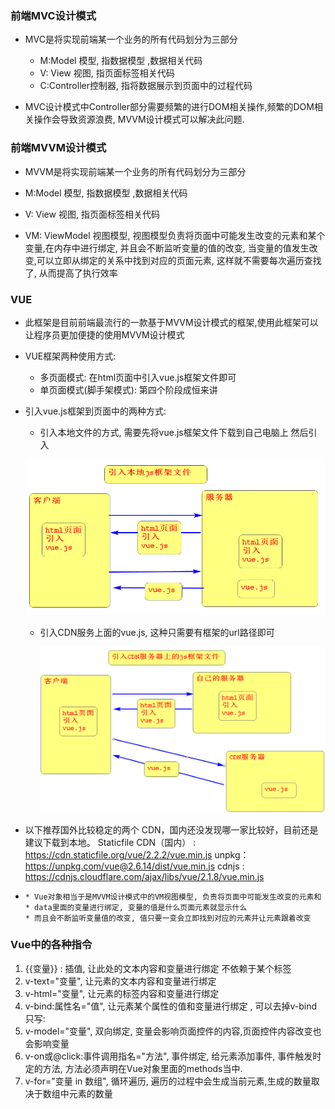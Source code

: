 ### 前端MVC设计模式

- MVC是将实现前端某一个业务的所有代码划分为三部分
  - M:Model  模型,  指数据模型 ,数据相关代码
  - V: View 视图, 指页面标签相关代码
  - C:Controller控制器, 指将数据展示到页面中的过程代码

- MVC设计模式中Controller部分需要频繁的进行DOM相关操作,频繁的DOM相关操作会导致资源浪费, MVVM设计模式可以解决此问题.

### 前端MVVM设计模式

- MVVM是将实现前端某一个业务的所有代码划分为三部分

- M:Model  模型,  指数据模型 ,数据相关代码
- V: View 视图, 指页面标签相关代码
- VM: ViewModel 视图模型,   视图模型负责将页面中可能发生改变的元素和某个变量,在内存中进行绑定, 并且会不断监听变量的值的改变, 当变量的值发生改变,可以立即从绑定的关系中找到对应的页面元素, 这样就不需要每次遍历查找了, 从而提高了执行效率

### VUE

- 此框架是目前前端最流行的一款基于MVVM设计模式的框架,使用此框架可以让程序员更加便捷的使用MVVM设计模式  

- VUE框架两种使用方式:
  - 多页面模式:   在html页面中引入vue.js框架文件即可
  - 单页面模式(脚手架模式): 第四个阶段成恒来讲

- 引入vue.js框架到页面中的两种方式:

  - 引入本地文件的方式, 需要先将vue.js框架文件下载到自己电脑上 然后引入

  ![1664336914144](1664336914144.png)

  - 引入CDN服务上面的vue.js,  这种只需要有框架的url路径即可  

    ![1664337131025](1664337131025.png)

- 以下推荐国外比较稳定的两个 CDN，国内还没发现哪一家比较好，目前还是建议下载到本地。
   Staticfile CDN（国内） : https://cdn.staticfile.org/vue/2.2.2/vue.min.js
   unpkg：https://unpkg.com/vue@2.6.14/dist/vue.min.js
   cdnjs : https://cdnjs.cloudflare.com/ajax/libs/vue/2.1.8/vue.min.js



- ```
  * Vue对象相当于是MVVM设计模式中的VM视图模型, 负责将页面中可能发生改变的元素和
  * data里面的变量进行绑定, 变量的值是什么页面元素就显示什么
  * 而且会不断监听变量值的改变, 值只要一变会立即找到对应的元素并让元素跟着改变
  ```

### Vue中的各种指令

1. {{变量}} :  插值,  让此处的文本内容和变量进行绑定 不依赖于某个标签
2. v-text="变量", 让元素的文本内容和变量进行绑定
3. v-html="变量", 让元素的标签内容和变量进行绑定  
4. v-bind:属性名="值", 让元素某个属性的值和变量进行绑定 , 可以去掉v-bind 只写:
5. v-model="变量", 双向绑定, 变量会影响页面控件的内容,页面控件内容改变也会影响变量  
6. v-on或@click:事件调用指名="方法", 事件绑定, 给元素添加事件, 事件触发时定的方法, 方法必须声明在Vue对象里面的methods当中.
7.  v-for="变量 in 数组", 循环遍历, 遍历的过程中会生成当前元素,生成的数量取决于数组中元素的数量





